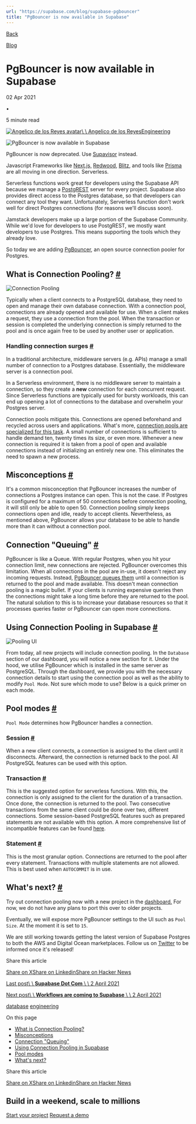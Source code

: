 ```yaml
---
url: "https://supabase.com/blog/supabase-pgbouncer"
title: "PgBouncer is now available in Supabase"
---
```


[Back](https://supabase.com/blog)

[Blog](https://supabase.com/blog)

# PgBouncer is now available in Supabase

02 Apr 2021

•

5 minute read

[![Angelico de los Reyes avatar](https://supabase.com/_next/image?url=https%3A%2F%2Fgithub.com%2Fdragarcia.png&w=96&q=75&dpl=dpl_7FY8EmFQ6G3YqautJ4Fvh1viLnvu)\\
\\
Angelico de los ReyesEngineering](https://github.com/dragarcia)

![PgBouncer is now available in Supabase](https://supabase.com/_next/image?url=%2Fimages%2Fblog%2Fbouncer%2Fpgbouncer-thumb.jpg&w=3840&q=100&dpl=dpl_7FY8EmFQ6G3YqautJ4Fvh1viLnvu)

PgBouncer is now deprecated. Use
[Supavisor](https://supabase.com/blog/supavisor-postgres-connection-pooler) instead.

Javascript Frameworks like [Next.js,](https://nextjs.org/) [Redwood](https://redwoodjs.com/), [Blitz](https://blitzjs.com/), and tools
like [Prisma](https://www.prisma.io/docs/guides/deployment/deployment#pgbouncer) are all moving in one direction. Serverless.

Serverless functions work great for developers using the Supabase API because we manage a [PostgREST](https://postgrest.org/en/v7.0.0/)
server for every project. Supabase also provides direct access to the Postgres database, so that developers can connect any tool they want.
Unfortunately, Serverless function don't work well for direct Postgres connections (for reasons we'll discuss soon).

Jamstack developers make up a large portion of the Supabase Community. While we'd love for developers to use PostgREST, we mostly want
developers to use Postgres. This means supporting the tools which they already love.

So today we are adding [PgBouncer](https://www.pgbouncer.org/), an open source connection pooler for Postgres.

## What is Connection Pooling? [\#](https://supabase.com/blog/supabase-pgbouncer\#what-is-connection-pooling)

![Connection Pooling](https://supabase.com/_next/image?url=%2Fimages%2Fblog%2Fbouncer%2Fconnection-pool.png&w=3840&q=75&dpl=dpl_7FY8EmFQ6G3YqautJ4Fvh1viLnvu)

Typically when a client connects to a PostgreSQL database, they need to open and manage their own database connection. With a connection pool,
connections are already opened and available for use. When a client makes a request, they use a connection from the pool. When the transaction
or session is completed the underlying connection is simply returned to the pool and is once again free to be used by another user or application.

### Handling connection surges [\#](https://supabase.com/blog/supabase-pgbouncer\#handling-connection-surges)

In a traditional architecture, middleware servers (e.g. APIs) manage a small number of connection to a Postgres database.
Essentially, the middleware server is a connection pool.

In a Serverless environment, there is no middleware server to maintain a connection, so they create a **new** connection for
each concurrent request. Since Serverless functions are typically used for bursty workloads, this can end up opening a lot of
connections to the database and overwhelm your Postgres server.

Connection pools mitigate this. Connections are opened beforehand and recycled across users and applications. What's more,
[connection pools are specialized for this task](https://medium.com/@k.wahome/database-connections-less-is-more-86c406b6fad).
A small number of connections is sufficient to handle demand ten, twenty times its size, or even more. Whenever a new connection
is required it is taken from a pool of open and available connections instead of initializing an entirely new one. This eliminates
the need to spawn a new process.

## Misconceptions [\#](https://supabase.com/blog/supabase-pgbouncer\#misconceptions)

It's a common misconception that PgBouncer increases the number of connections a Postgres instance can open.
This is not the case. If Postgres is configured for a maximum of 50 connections before connection pooling, it
will still only be able to open 50. Connection pooling simply keeps connections open and idle, ready to accept clients. Nevertheless,
as mentioned above, PgBouncer allows your database to be able to handle more than it can without a connection pool.

## Connection "Queuing" [\#](https://supabase.com/blog/supabase-pgbouncer\#connection-queuing)

PgBouncer is like a Queue. With regular Postgres, when you hit your connection limit, new connections are rejected. PgBouncer overcomes this
limitation. When all connections in the pool are in-use, it doesn't reject any incoming requests. Instead,
[PgBouncer queues them](https://www.percona.com/blog/connection-queuing-in-pgbouncer-is-it-a-magical-remedy/) until a
connection is returned to the pool and made available. This doesn't mean connection pooling is a magic bullet. If your clients is
running expensive queries then the connections might take a long time before they are returned to the pool. The natural solution to
this is to increase your database resources so that it processes queries faster or PgBouncer can open more connections.

## Using Connection Pooling in Supabase [\#](https://supabase.com/blog/supabase-pgbouncer\#using-connection-pooling-in-supabase)

![Pooling UI](https://supabase.com/_next/image?url=%2Fimages%2Fblog%2Fbouncer%2Fpooler-supabase.png&w=3840&q=75&dpl=dpl_7FY8EmFQ6G3YqautJ4Fvh1viLnvu)

From today, all new projects will include connection pooling. In the `Database` section of our dashboard, you will notice a new section for it.
Under the hood, we utilise PgBouncer which is installed in the same server as PostgreSQL. Through the dashboard, we provide you with the
necessary connection details to start using the connection pool as well as the ability to modify `Pool Mode`. Not sure which mode to use?
Below is a quick primer on each mode.

## Pool modes [\#](https://supabase.com/blog/supabase-pgbouncer\#pool-modes)

`Pool Mode` determines how PgBouncer handles a connection.

### Session [\#](https://supabase.com/blog/supabase-pgbouncer\#session)

When a new client connects, a connection is assigned to the client until it disconnects. Afterward, the connection is returned back to the pool. All PostgreSQL features can be used with this option.

### Transaction [\#](https://supabase.com/blog/supabase-pgbouncer\#transaction)

This is the suggested option for serverless functions. With this, the connection is only assigned to the client for the duration of a transaction. Once done, the connection is returned to the pool. Two consecutive transactions from the same client could be done over two, different connections. Some session-based PostgreSQL features such as prepared statements are not available with this option. A more comprehensive list of incompatible features can be found [here](https://www.pgbouncer.org/features.html).

### Statement [\#](https://supabase.com/blog/supabase-pgbouncer\#statement)

This is the most granular option. Connections are returned to the pool after every statement. Transactions with multiple statements are not allowed. This is best used when `AUTOCOMMIT` is in use.

## What's next? [\#](https://supabase.com/blog/supabase-pgbouncer\#whats-next)

Try out connection pooling now with a new project in the [dashboard.](https://supabase.com/dashboard) For now, we do not have any plans to port this over to older projects.

Eventually, we will expose more PgBouncer settings to the UI such as `Pool Size`. At the moment it is set to `15`.

We are still working towards getting the latest version of Supabase Postgres to both the AWS and Digital Ocean marketplaces. Follow us on [Twitter](https://twitter.com/supabase) to be informed once it's released!

Share this article

[Share on X](https://twitter.com/intent/tweet?url=https%3A%2F%2Fsupabase.com%2Fblog%2Fsupabase-pgbouncer&text=PgBouncer%20is%20now%20available%20in%20Supabase)[Share on Linkedin](https://www.linkedin.com/shareArticle?url=https%3A%2F%2Fsupabase.com%2Fblog%2Fsupabase-pgbouncer&text=PgBouncer%20is%20now%20available%20in%20Supabase)[Share on Hacker News](https://news.ycombinator.com/submitlink?u=https%3A%2F%2Fsupabase.com%2Fblog%2Fsupabase-pgbouncer&t=PgBouncer%20is%20now%20available%20in%20Supabase)

[Last post\\
\\
**Supabase Dot Com** \\
\\
2 April 2021](https://supabase.com/blog/supabase-dot-com)

[Next post\\
\\
**Workflows are coming to Supabase** \\
\\
2 April 2021](https://supabase.com/blog/supabase-workflows)

[database](https://supabase.com/blog/tags/database) [engineering](https://supabase.com/blog/tags/engineering)

On this page

- [What is Connection Pooling?](https://supabase.com/blog/supabase-pgbouncer#what-is-connection-pooling)
- [Misconceptions](https://supabase.com/blog/supabase-pgbouncer#misconceptions)
- [Connection "Queuing"](https://supabase.com/blog/supabase-pgbouncer#connection-queuing)
- [Using Connection Pooling in Supabase](https://supabase.com/blog/supabase-pgbouncer#using-connection-pooling-in-supabase)
- [Pool modes](https://supabase.com/blog/supabase-pgbouncer#pool-modes)
- [What's next?](https://supabase.com/blog/supabase-pgbouncer#whats-next)

Share this article

[Share on X](https://twitter.com/intent/tweet?url=https%3A%2F%2Fsupabase.com%2Fblog%2Fsupabase-pgbouncer&text=PgBouncer%20is%20now%20available%20in%20Supabase)[Share on Linkedin](https://www.linkedin.com/shareArticle?url=https%3A%2F%2Fsupabase.com%2Fblog%2Fsupabase-pgbouncer&text=PgBouncer%20is%20now%20available%20in%20Supabase)[Share on Hacker News](https://news.ycombinator.com/submitlink?u=https%3A%2F%2Fsupabase.com%2Fblog%2Fsupabase-pgbouncer&t=PgBouncer%20is%20now%20available%20in%20Supabase)

## Build in a weekend, scale to millions

[Start your project](https://supabase.com/dashboard) [Request a demo](https://supabase.com/contact/sales)